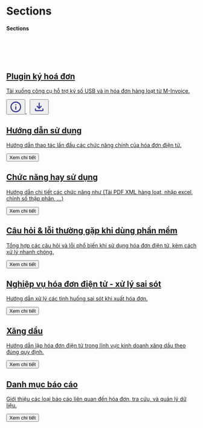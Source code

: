 # Sections

#### Sections

<div class="card-grid">

<a class="card" href="../../minvoice2/huong-dan/plugin/" download>
  <div class="card-icon" style="
  width: 58px;
  height: 58px;
  background-image: url('../../assets/icons/plugin_v2.ico');
  background-repeat: no-repeat;
  background-size: contain;
  background-position: center;
  border-radius: 8px;"></div>
  <div>
    <h2 class="card-title">Plugin ký hoá đơn</h2>
    <p class="card-desc">Tải xuống công cụ hỗ trợ ký số USB và in hóa đơn hàng loạt từ M-Invoice.</p>
  </div>
  <div class="card-overlay">
    <button class="icon-btn" onclick="window.open('../../minvoice2/huong-dan/plugin')"
      title="Xem chi tiết">
      <svg xmlns="http://www.w3.org/2000/svg" height="34px" viewBox="0 -960 960 960" width="34px" fill="#363793"><path d="M440-280h80v-240h-80v240Zm40-320q17 0 28.5-11.5T520-640q0-17-11.5-28.5T480-680q-17 0-28.5 11.5T440-640q0 17 11.5 28.5T480-600Zm0 520q-83 0-156-31.5T197-197q-54-54-85.5-127T80-480q0-83 31.5-156T197-763q54-54 127-85.5T480-880q83 0 156 31.5T763-763q54 54 85.5 127T880-480q0 83-31.5 156T763-197q-54 54-127 85.5T480-80Zm0-80q134 0 227-93t93-227q0-134-93-227t-227-93q-134 0-227 93t-93 227q0 134 93 227t227 93Zm0-320Z"/></svg>
    </button>
    <button class="icon-btn" style="margin-left: 8px;" onclick="window.location.href='https://plugin.minvoice.com.vn/MinvoicePlugin_NewApp/setup.exe'" title="Tải xuống">
      <svg xmlns="http://www.w3.org/2000/svg" height="34px" viewBox="0 -960 960 960" width="34px" fill="#363793"><path d="M480-320 280-520l56-58 104 104v-326h80v326l104-104 56 58-200 200ZM240-160q-33 0-56.5-23.5T160-240v-120h80v120h480v-120h80v120q0 33-23.5 56.5T720-160H240Z"/></svg>
    </button>
  </div>
</a>

<a class="card" href="../../minvoice2/huong-dan/dang-nhap">
  <div class="card-icon" style="mask-image: url('../../assets/icons/huong-dan-su-dung.svg');"></div>
  <div>
    <h2 class="card-title">Hướng dẫn sử dụng</h2>
    <p class="card-desc">Hướng dẫn thao tác lần đầu các chức năng chính của hóa đơn điện tử.</p>
  </div>
  <div class="card-overlay"><button><i class="fa fa-eye"></i> Xem chi tiết</button></div>
</a>

<a class="card" href="../../minvoice2/huong-dan/in-hang-loat">
  <div class="card-icon" style="mask-image: url('../../assets/icons/chung-nang-hay-su-dung.svg');"></div>
  <div>
    <h2 class="card-title">Chức năng hay sử dụng</h2>
    <p class="card-desc">Hướng dẫn chi tiết các chức năng như (Tải PDF XML hàng loạt, nhập excel, chỉnh số thập phân, ...)</p>
  </div>
   <div class="card-overlay"><button><i class="fa fa-eye"></i> Xem chi tiết</button></div>

</a>

<a class="card" href="../../minvoice2/cac-loi-thuong-gap/cac-loi-ky-hoa-don/">
  <div class="card-icon" style="mask-image: url('../../assets/icons/cac-loi-thuong-gap.svg');"></div>
  <div>
    <h2 class="card-title">Câu hỏi & lỗi thường gặp khi dùng phần mềm</h2>
    <p class="card-desc">Tổng hợp các câu hỏi và lỗi phổ biến khi sử dụng hóa đơn điện tử, kèm cách xử lý nhanh chóng.</p>
  </div>
  <div class="card-overlay"><button><i class="fa fa-eye"></i> Xem chi tiết</button></div>

</a>

<a class="card" href="../../minvoice2/xu-ly-sai-sot/thay-the-hoa-don/">
  <div class="card-icon" style="mask-image: url('../../assets/icons/nghiep-vu-sai-sot.svg');"></div>
  <div>
    <h2 class="card-title">Nghiệp vụ hóa đơn điện tử - xử lý sai sót</h2>
    <p class="card-desc">Hướng dẫn xử lý các tình huống sai sót khi xuất hóa đơn.</p>
  </div>
   <div class="card-overlay"><button><i class="fa fa-eye"></i> Xem chi tiết</button></div>

</a>

<a class="card" href="../../minvoice2/xang-dau/huong-dan-xang-dau/">
  <div class="card-icon" style="mask-image: url('../../assets/icons/xang-dau.svg');"></div>
  <div>
    <h2 class="card-title">Xăng dầu</h2>
    <p class="card-desc">Hướng dẫn lập hóa đơn điện tử trong lĩnh vực kinh doanh xăng dầu theo đúng quy định.</p>
  </div>
  <div class="card-overlay"><button><i class="fa fa-eye"></i> Xem chi tiết</button></div>

</a>

<a class="card" href="../../minvoice2/danh-muc-bao-cao/bao-cao-tong-hop/">
  <div class="card-icon" style="mask-image: url('../../assets/icons/bao-cao.svg');"></div>
  <div>
    <h2 class="card-title">Danh mục báo cáo</h2>
    <p class="card-desc">Giới thiệu các loại báo cáo liên quan đến hóa đơn, tra cứu, và quản lý dữ liệu.</p>
  </div>
  <div class="card-overlay"><button><i class="fa fa-eye"></i> Xem chi tiết</button></div>

</a>

</div>
